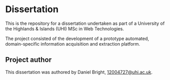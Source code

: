 # Dissertation
This is the repository for a dissertation undertaken as part of a University of the Highlands & Islands (UHI) MSc in Web Technologies. 

The project consisted of the development of a prototype automated, domain-specific information acquisition and extraction platform.

## Project author
This dissertation was authored by Daniel Bright, 12004727@uhi.ac.uk.